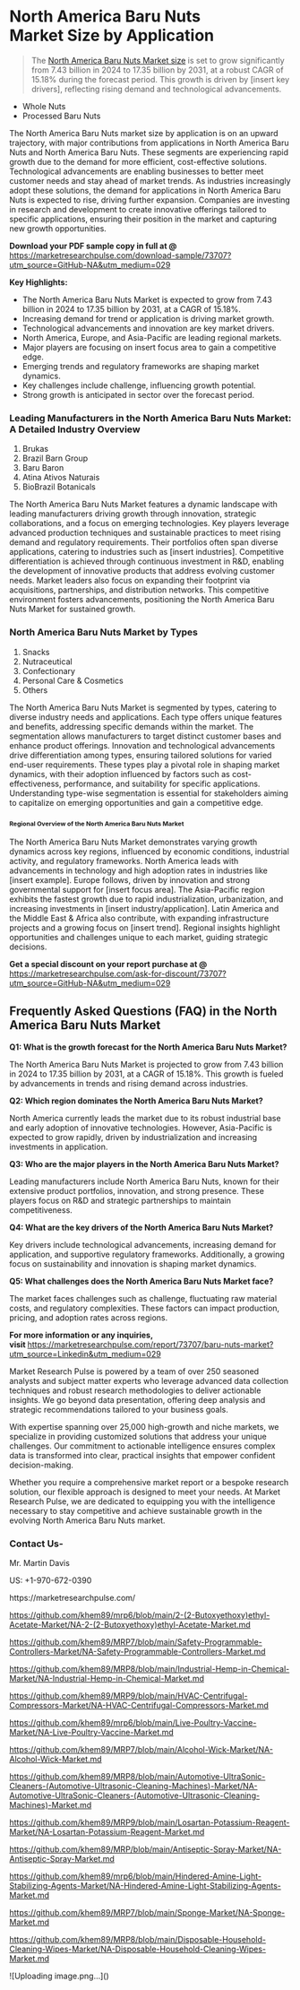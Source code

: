 <h1>North America Baru Nuts Market&nbsp;Size by Application</h1><blockquote><p>The <a href="https://marketresearchpulse.com/download-sample/73707?utm_source=GitHub-NA&amp;utm_medium=029">North America Baru Nuts Market size</a> is set to grow significantly from 7.43 billion in 2024 to 17.35 billion by 2031, at a robust CAGR of 15.18% during the forecast period. This growth is driven by [insert key drivers], reflecting rising demand and technological advancements.</p></blockquote><ul><li>Whole Nuts<li> Processed Baru Nuts</li></ul><p>The North America Baru Nuts market size by application is on an upward trajectory, with major contributions from applications in North America Baru Nuts and North America Baru Nuts. These segments are experiencing rapid growth due to the demand for more efficient, cost-effective solutions. Technological advancements are enabling businesses to better meet customer needs and stay ahead of market trends. As industries increasingly adopt these solutions, the demand for applications in North America Baru Nuts is expected to rise, driving further expansion. Companies are investing in research and development to create innovative offerings tailored to specific applications, ensuring their position in the market and capturing new growth opportunities.</p><p><strong>Download your PDF sample copy in full at @ </strong><a href="https://marketresearchpulse.com/download-sample/73707?utm_source=GitHub-NA&amp;utm_medium=029">https://marketresearchpulse.com/download-sample/73707?utm_source=GitHub-NA&amp;utm_medium=029</a></p><p><strong>Key Highlights: </strong></p><ul><li>The North America Baru Nuts Market is expected to grow from 7.43 billion in 2024 to 17.35 billion by 2031, at a CAGR of 15.18%.</li><li>Increasing demand for trend or application is driving market growth.</li><li>Technological advancements and innovation are key market drivers.</li><li>North America, Europe, and Asia-Pacific are leading regional markets.</li><li>Major players are focusing on insert focus area to gain a competitive edge.</li><li>Emerging trends and regulatory frameworks are shaping market dynamics.</li><li>Key challenges include challenge, influencing growth potential.</li><li>Strong growth is anticipated in sector over the forecast period.</li></ul><h3>Leading Manufacturers in the North America Baru Nuts Market: A Detailed Industry Overview</h3><ol><li>Brukas</li><li>Brazil Barn Group</li><li>Baru Baron</li><li>Atina Ativos Naturais</li><li>BioBrazil Botanicals</li></ol><div class="flex max-w-full flex-col flex-grow"><div class="min-h-8 text-message flex w-full flex-col items-end gap-2 whitespace-normal break-words [.text-message+&amp;]:mt-5" dir="auto" data-message-author-role="assistant" data-message-id="fd8432e4-4910-450d-b182-61b7bfb0a01f" data-message-model-slug="gpt-4o"><div class="flex w-full flex-col gap-1 empty:hidden first:pt-[3px]"><div class="markdown prose w-full break-words dark:prose-invert light"><p>The North America Baru Nuts Market features a dynamic landscape with leading manufacturers driving growth through innovation, strategic collaborations, and a focus on emerging technologies. Key players leverage advanced production techniques and sustainable practices to meet rising demand and regulatory requirements. Their portfolios often span diverse applications, catering to industries such as [insert industries]. Competitive differentiation is achieved through continuous investment in R&amp;D, enabling the development of innovative products that address evolving customer needs. Market leaders also focus on expanding their footprint via acquisitions, partnerships, and distribution networks. This competitive environment fosters advancements, positioning the North America Baru Nuts Market for sustained growth.</p></div></div></div></div><h3>North America Baru Nuts Market by Types</h3><ol><li>Snacks<li> Nutraceutical<li> Confectionary<li> Personal Care & Cosmetics<li> Others</li></ol><div class="flex max-w-full flex-col flex-grow"><div class="min-h-8 text-message flex w-full flex-col items-end gap-2 whitespace-normal break-words [.text-message+&amp;]:mt-5" dir="auto" data-message-author-role="assistant" data-message-id="084470be-0bb7-4664-bddf-5156b4f41249" data-message-model-slug="gpt-4o-mini"><div class="flex w-full flex-col gap-1 empty:hidden first:pt-[3px]"><div class="markdown prose w-full break-words dark:prose-invert light"><p>The North America Baru Nuts Market is segmented by types, catering to diverse industry needs and applications. Each type offers unique features and benefits, addressing specific demands within the market. The segmentation allows manufacturers to target distinct customer bases and enhance product offerings. Innovation and technological advancements drive differentiation among types, ensuring tailored solutions for varied end-user requirements. These types play a pivotal role in shaping market dynamics, with their adoption influenced by factors such as cost-effectiveness, performance, and suitability for specific applications. Understanding type-wise segmentation is essential for stakeholders aiming to capitalize on emerging opportunities and gain a competitive edge.</p></div></div></div></div><h3><span style="font-size: 11px;">Regional Overview of the North America Baru Nuts Market</span></h3><div class="flex max-w-full flex-col flex-grow"><div class="min-h-8 text-message flex w-full flex-col items-end gap-2 whitespace-normal break-words [.text-message+&amp;]:mt-5" dir="auto" data-message-author-role="assistant" data-message-id="e9038762-ce64-4e30-91c9-9bd413514231" data-message-model-slug="gpt-4o-mini"><div class="flex w-full flex-col gap-1 empty:hidden first:pt-[3px]"><div class="markdown prose w-full break-words dark:prose-invert light"><p>The North America Baru Nuts Market demonstrates varying growth dynamics across key regions, influenced by economic conditions, industrial activity, and regulatory frameworks. North America leads with advancements in technology and high adoption rates in industries like [insert example]. Europe follows, driven by innovation and strong governmental support for [insert focus area]. The Asia-Pacific region exhibits the fastest growth due to rapid industrialization, urbanization, and increasing investments in [insert industry/application]. Latin America and the Middle East &amp; Africa also contribute, with expanding infrastructure projects and a growing focus on [insert trend]. Regional insights highlight opportunities and challenges unique to each market, guiding strategic decisions.</p></div></div></div></div><p><strong>Get a special discount on your report purchase at @ </strong><a href="https://marketresearchpulse.com/ask-for-discount/73707?utm_source=GitHub-NA&amp;utm_medium=029">https://marketresearchpulse.com/ask-for-discount/73707?utm_source=GitHub-NA&amp;utm_medium=029</a></p><h2>Frequently Asked Questions (FAQ) in the North America Baru Nuts Market</h2><p><strong>Q1: What is the growth forecast for the North America Baru Nuts Market?</strong></p><p>The North America Baru Nuts Market is projected to grow from 7.43 billion in 2024 to 17.35 billion by 2031, at a CAGR of 15.18%. This growth is fueled by advancements in trends and rising demand across industries.</p><p><strong>Q2: Which region dominates the North America Baru Nuts Market?</strong></p><p>North America currently leads the market due to its robust industrial base and early adoption of innovative technologies. However, Asia-Pacific is expected to grow rapidly, driven by industrialization and increasing investments in application.</p><p><strong>Q3: Who are the major players in the North America Baru Nuts Market?</strong></p><p>Leading manufacturers include North America Baru Nuts, known for their extensive product portfolios, innovation, and strong presence. These players focus on R&amp;D and strategic partnerships to maintain competitiveness.</p><p><strong>Q4: What are the key drivers of the North America Baru Nuts Market?</strong></p><p>Key drivers include technological advancements, increasing demand for application, and supportive regulatory frameworks. Additionally, a growing focus on sustainability and innovation is shaping market dynamics.</p><p><strong>Q5: What challenges does the North America Baru Nuts Market face?</strong></p><p>The market faces challenges such as challenge, fluctuating raw material costs, and regulatory complexities. These factors can impact production, pricing, and adoption rates across regions.</p><p><strong>For more information or any inquiries, visit&nbsp;</strong><a href="https://marketresearchpulse.com/report/73707/baru-nuts-market?utm_source=Linkedin&utm_medium=029">https://marketresearchpulse.com/report/73707/baru-nuts-market?utm_source=Linkedin&utm_medium=029</a></p><p>Market Research Pulse is powered by a team of over 250 seasoned analysts and subject matter experts who leverage advanced data collection techniques and robust research methodologies to deliver actionable insights. We go beyond data presentation, offering deep analysis and strategic recommendations tailored to your business goals.</p><p>With expertise spanning over 25,000 high-growth and niche markets, we specialize in providing customized solutions that address your unique challenges. Our commitment to actionable intelligence ensures complex data is transformed into clear, practical insights that empower confident decision-making.</p><p>Whether you require a comprehensive market report or a bespoke research solution, our flexible approach is designed to meet your needs. At Market Research Pulse, we are dedicated to equipping you with the intelligence necessary to stay competitive and achieve sustainable growth in the evolving North America Baru Nuts market.</p><h3><strong>Contact Us-</strong></h3><p>Mr. Martin Davis</p><p>US: +1-970-672-0390</p><p>https://marketresearchpulse.com/</p><p><a href="https://github.com/khem89/mrp6/blob/main/2-(2-Butoxyethoxy)ethyl-Acetate-Market/NA-2-(2-Butoxyethoxy)ethyl-Acetate-Market.md">https://github.com/khem89/mrp6/blob/main/2-(2-Butoxyethoxy)ethyl-Acetate-Market/NA-2-(2-Butoxyethoxy)ethyl-Acetate-Market.md</a></p><p><a href="https://github.com/khem89/MRP7/blob/main/Safety-Programmable-Controllers-Market/NA-Safety-Programmable-Controllers-Market.md">https://github.com/khem89/MRP7/blob/main/Safety-Programmable-Controllers-Market/NA-Safety-Programmable-Controllers-Market.md</a></p><p><a href="https://github.com/khem89/MRP8/blob/main/Industrial-Hemp-in-Chemical-Market/NA-Industrial-Hemp-in-Chemical-Market.md">https://github.com/khem89/MRP8/blob/main/Industrial-Hemp-in-Chemical-Market/NA-Industrial-Hemp-in-Chemical-Market.md</a></p><p><a href="https://github.com/khem89/MRP9/blob/main/HVAC-Centrifugal-Compressors-Market/NA-HVAC-Centrifugal-Compressors-Market.md">https://github.com/khem89/MRP9/blob/main/HVAC-Centrifugal-Compressors-Market/NA-HVAC-Centrifugal-Compressors-Market.md</a></p><p><a href="https://github.com/khem89/mrp6/blob/main/Live-Poultry-Vaccine-Market/NA-Live-Poultry-Vaccine-Market.md">https://github.com/khem89/mrp6/blob/main/Live-Poultry-Vaccine-Market/NA-Live-Poultry-Vaccine-Market.md</a></p><p><a href="https://github.com/khem89/MRP7/blob/main/Alcohol-Wick-Market/NA-Alcohol-Wick-Market.md">https://github.com/khem89/MRP7/blob/main/Alcohol-Wick-Market/NA-Alcohol-Wick-Market.md</a></p><p><a href="https://github.com/khem89/MRP8/blob/main/Automotive-UltraSonic-Cleaners-(Automotive-Ultrasonic-Cleaning-Machines)-Market/NA-Automotive-UltraSonic-Cleaners-(Automotive-Ultrasonic-Cleaning-Machines)-Market.md">https://github.com/khem89/MRP8/blob/main/Automotive-UltraSonic-Cleaners-(Automotive-Ultrasonic-Cleaning-Machines)-Market/NA-Automotive-UltraSonic-Cleaners-(Automotive-Ultrasonic-Cleaning-Machines)-Market.md</a></p><p><a href="https://github.com/khem89/MRP9/blob/main/Losartan-Potassium-Reagent-Market/NA-Losartan-Potassium-Reagent-Market.md">https://github.com/khem89/MRP9/blob/main/Losartan-Potassium-Reagent-Market/NA-Losartan-Potassium-Reagent-Market.md</a></p><p><a href="https://github.com/khem89/MRP/blob/main/Antiseptic-Spray-Market/NA-Antiseptic-Spray-Market.md">https://github.com/khem89/MRP/blob/main/Antiseptic-Spray-Market/NA-Antiseptic-Spray-Market.md</a></p><p><a href="https://github.com/khem89/mrp6/blob/main/Hindered-Amine-Light-Stabilizing-Agents-Market/NA-Hindered-Amine-Light-Stabilizing-Agents-Market.md">https://github.com/khem89/mrp6/blob/main/Hindered-Amine-Light-Stabilizing-Agents-Market/NA-Hindered-Amine-Light-Stabilizing-Agents-Market.md</a></p><p><a href="https://github.com/khem89/MRP7/blob/main/Sponge-Market/NA-Sponge-Market.md">https://github.com/khem89/MRP7/blob/main/Sponge-Market/NA-Sponge-Market.md</a></p><p><a href="https://github.com/khem89/MRP8/blob/main/Disposable-Household-Cleaning-Wipes-Market/NA-Disposable-Household-Cleaning-Wipes-Market.md">https://github.com/khem89/MRP8/blob/main/Disposable-Household-Cleaning-Wipes-Market/NA-Disposable-Household-Cleaning-Wipes-Market.md</a></p>
![Uploading image.png…]()
